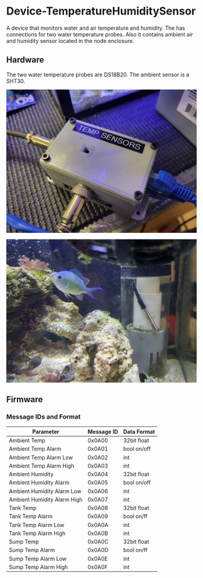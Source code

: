 # Device-TemperatureHumiditySensor
A device that monitors water and air temperature and humidity. The has connections for two water temperature probes. Also it contains ambient air and humidity sensor located in the node enclosure.

## Hardware

The two water temperature probes are DS18B20. The ambient sensor is a SHT30.

![alt text](Pictures/TempHumNode.jpg)

![alt text](Pictures/TempProbe.jpg)

## Firmware

### Message IDs and Format

| Parameter | Message ID | Data Format |
| --------- | ---------- | ----------- |
| Ambient Temp | 0x0A00 | 32bit float
| Ambient Temp Alarm | 0x0A01 | bool on/off
| Ambient Temp Alarm Low | 0x0A02 | int
| Ambient Temp Alarm High | 0x0A03 | int
| Ambient Humidity | 0x0A04 | 32bit float
| Ambient Humidity Alarm | 0x0A05 | bool on/off
| Ambient Humidity Alarm Low | 0x0A06 | int
| Ambient Humidity Alarm High | 0x0A07 | int
| Tank Temp | 0x0A08 | 32bit float
| Tank Temp Alarm | 0x0A09 | bool on/ff
| Tank Temp Alarm Low | 0x0A0A | int
| Tank Temp Alarm High | 0x0A0B | int
| Sump Temp | 0x0A0C | 32bit float
| Sump Temp Alarm | 0x0A0D | bool on/ff
| Sump Temp Alarm Low | 0x0A0E | int
| Sump Temp Alarm High | 0x0A0F | int


